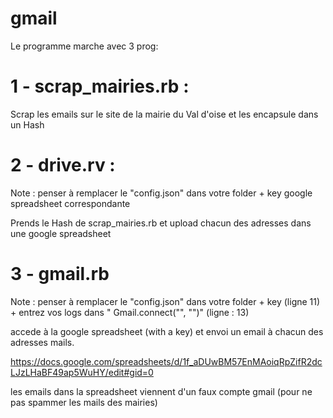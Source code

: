# gmail

Le programme marche avec 3 prog:

# 1 - scrap_mairies.rb : 
  Scrap les emails sur le site de la mairie du Val d'oise et les encapsule dans un Hash

# 2 - drive.rv : 

Note : penser à remplacer le "config.json" dans votre folder + key google spreadsheet correspondante


  Prends le Hash de scrap_mairies.rb et upload chacun des adresses dans une google spreadsheet

# 3 - gmail.rb

Note : penser à remplacer le "config.json" dans votre folder + key (ligne 11) + entrez vos logs dans " Gmail.connect("", "")" (ligne : 13)

  accede à la google spreadsheet (with a key) et envoi un email à chacun des adresses mails.

https://docs.google.com/spreadsheets/d/1f_aDUwBM57EnMAoiqRpZifR2dcLJzLHaBF49ap5WuHY/edit#gid=0

les emails dans la spreadsheet viennent d'un faux compte gmail (pour ne pas spammer les mails des mairies)

